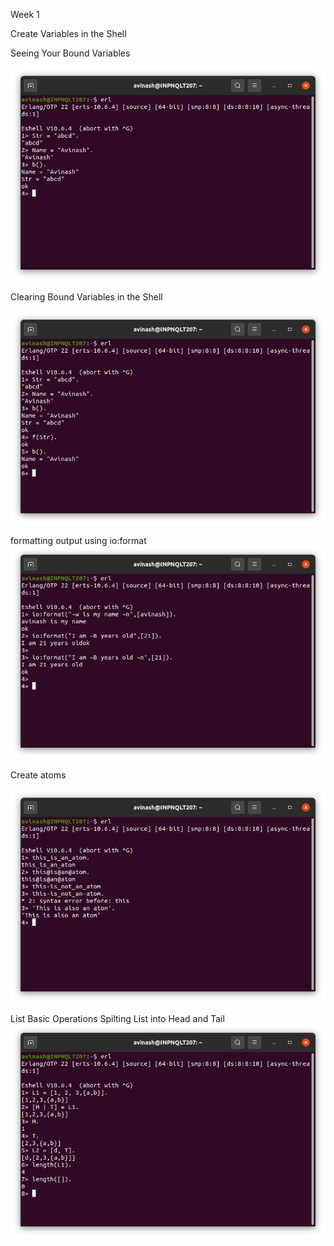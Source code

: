 Week 1

Create Variables in the Shell

Seeing Your Bound Variables

![](images/bound%20var.png)

Clearing Bound Variables in the Shell

![](images/clear%20bound%20var.png)

formatting output using io:format
![](images/ioformat.png)


Create atoms

![](images/atom.png)

List Basic Operations
Spilting List into Head and Tail
![](images/list.png)
